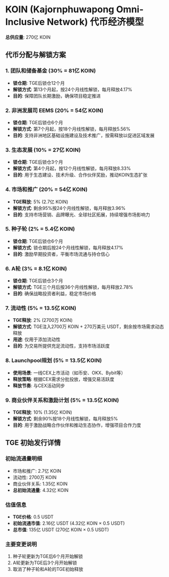 # KOIN (Kajornphuwapong Omni-Inclusive Network) 代币经济模型

**总供应量**: 270亿 KOIN

## 代币分配与解锁方案

### 1. 团队和储备基金 (30% = 81亿 KOIN)
- **锁仓期**: TGE后锁仓12个月
- **解锁方式**: 第13个月起，按24个月线性解锁，每月释放4.17%
- **目的**: 保障团队长期激励，确保项目稳定推进

### 2. 非洲发展司 EEMS (20% = 54亿 KOIN)
- **锁仓期**: TGE后锁仓6个月
- **解锁方式**: 第7个月起，按18个月线性解锁，每月释放5.56%
- **目的**: 支持非洲地区基础设施建设及技术推广，按需释放以促进区域发展

### 3. 生态发展 (10% = 27亿 KOIN)
- **锁仓期**: TGE后锁仓3个月
- **解锁方式**: 第4个月起，按12个月线性解锁，每月释放8.33%
- **目的**: 用于生态建设、技术升级、合作伙伴奖励，推动KOIN生态扩张

### 4. 市场和推广 (20% = 54亿 KOIN)
- **TGE释放**: 5% (2.7亿 KOIN)
- **解锁方式**: 剩余95%按24个月线性解锁，每月释放3.96%
- **目的**: 支持市场营销、品牌曝光、全球社区拓展，持续增强市场影响力

### 5. 种子轮 (2% = 5.4亿 KOIN)
- **锁仓期**: TGE后锁仓6个月
- **解锁方式**: 锁仓期后按24个月线性解锁，每月释放4.17%
- **目的**: 激励早期投资者，平衡市场流通与持仓信心

### 6. A轮 (3% = 8.1亿 KOIN)
- **锁仓期**: TGE后锁仓3个月
- **解锁方式**: TGE三个月后按36个月线性解锁，每月释放2.78%
- **目的**: 确保战略投资者利益，稳定市场价格

### 7. 流动性 (5% = 13.5亿 KOIN)
- **TGE释放**: 2% (2700万 KOIN)
- **解锁方式**: TGE注入2700万 KOIN + 270万美元 USDT，剩余按市场需求动态释放
- **用途**: 仅用于添加流动性
- **目的**: 为交易所提供充足流动性，支持市场活跃度

### 8. Launchpool规划 (5% = 13.5亿 KOIN)
- **使用场景**: 一线CEX上市活动（如币安、OKX、Bybit等）
- **释放策略**: 根据CEX需求分批投放，增强交易活跃度
- **释放节奏**: 与CEX活动同步

### 9. 商业伙伴关系和激励计划 (5% = 13.5亿 KOIN)
- **TGE释放**: 10% (1.35亿 KOIN)
- **解锁方式**: 剩余90%按18个月线性解锁，每月释放5%
- **目的**: 用于激励战略合作伙伴和推动生态协作，增强项目合作力度

## TGE 初始发行详情

### 初始流通量明细
- 市场和推广: 2.7亿 KOIN
- 流动性: 2700万 KOIN
- 商业伙伴关系: 1.35亿 KOIN
- **总初始流通量**: 4.32亿 KOIN

### 估值信息
- **TGE价格**: 0.5 USDT
- **初始流通市值**: 2.16亿 USDT (4.32亿 KOIN × 0.5 USDT)
- **总市值**: 135亿 USDT (270亿 KOIN × 0.5 USDT)

### 主要变更说明
1. 种子轮更新为TGE后6个月开始解锁
2. A轮更新为TGE后3个月开始解锁
3. 取消了种子轮和A轮的TGE初始释放